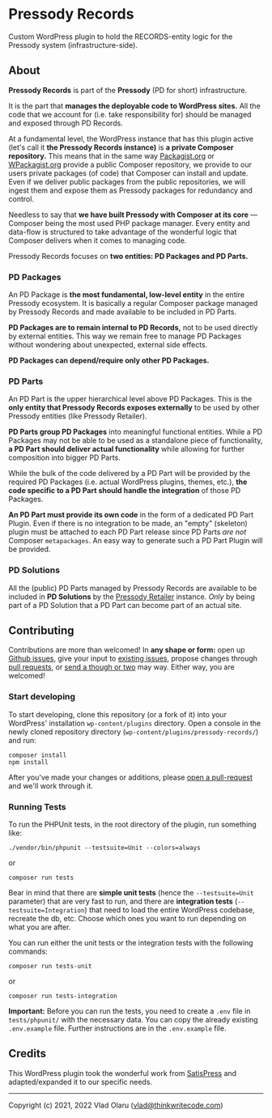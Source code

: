 # Pressody Records

Custom WordPress plugin to hold the RECORDS-entity logic for the Pressody system (infrastructure-side).

## About

**Pressody Records** is part of the **Pressody** (PD for short) infrastructure.

It is the part that **manages the deployable code to WordPress sites.** All the code that we account for (i.e. take responsibility for) should be managed and exposed through PD Records.

At a fundamental level, the WordPress instance that has this plugin active (let's call it **the Pressody Records instance)** is **a private Composer repository.** This means that in the same way [Packagist.org](https://packagist.org) or [WPackagist.org](https://wpackagist.org) provide a public Composer repository, we provide to our users private packages (of code) that Composer can install and update. Even if we deliver public packages from the public repositories, we will ingest them and expose them as Pressody packages for redundancy and control.

Needless to say that **we have built Pressody with Composer at its core** — Composer being the most used PHP package manager. Every entity and data-flow is structured to take advantage of the wonderful logic that Composer delivers when it comes to managing code.

Pressody Records focuses on **two entities: PD Packages and PD Parts.**

### PD Packages

An PD Package is **the most fundamental, low-level entity** in the entire Pressody ecosystem. It is basically a regular Composer package managed by Pressody Records and made available to be included in PD Parts.

**PD Packages are to remain internal to PD Records,** not to be used directly by external entities. This way we remain free to manage PD Packages without wondering about unexpected, external side effects.

**PD Packages can depend/require only other PD Packages.**

### PD Parts

An PD Part is the upper hierarchical level above PD Packages. This is the **only entity that Pressody Records exposes externally** to be used by other Pressody entities (like Pressody Retailer).

**PD Parts group PD Packages** into meaningful functional entities. While a PD Packages may not be able to be used as a standalone piece of functionality, **a PD Part should deliver actual functionality** while allowing for further composition into bigger PD Parts.

While the bulk of the code delivered by a PD Part will be provided by the required PD Packages (i.e. actual WordPress plugins, themes, etc.), **the code specific to a PD Part should handle the integration** of those PD Packages. 

**An PD Part must provide its own code** in the form of a dedicated PD Part Plugin. Even if there is no integration to be made, an "empty" (skeleton) plugin must be attached to each PD Part release since PD Parts _are not_ Composer `metapackages`. An easy way to generate such a PD Part Plugin will be provided.

### PD Solutions

All the (public) PD Parts managed by Pressody Records are available to be included in **PD Solutions** by the [Pressody Retailer](https://github.com/pressody/pressody-retailer) instance. _Only_ by being part of a PD Solution that a PD Part can become part of an actual site.

## Contributing

Contributions are more than welcomed! In **any shape or form:** open up [Github issues](https://github.com/pressody/pressody-records/issues/new), give your input to [existing issues](https://github.com/pressody/pressody-records/issues), propose changes through [pull requests](https://github.com/pressody/pressody-records/pulls), or [send a though or two](vladpotter85@gmail.com) may way. Either way, you are welcomed!

### Start developing

To start developing, clone this repository (or a fork of it) into your WordPress' installation `wp-content/plugins` directory. Open a console in the newly cloned repository directory (`wp-content/plugins/pressody-records/`) and run:

```
composer install
npm install
```

After you've made your changes or additions, please [open a pull-request](https://docs.github.com/en/pull-requests/collaborating-with-pull-requests/proposing-changes-to-your-work-with-pull-requests) and we'll work through it.

### Running Tests

To run the PHPUnit tests, in the root directory of the plugin, run something like:

```
./vendor/bin/phpunit --testsuite=Unit --colors=always
```
or
```
composer run tests
```

Bear in mind that there are **simple unit tests** (hence the `--testsuite=Unit` parameter) that are very fast to run, and there are **integration tests** (`--testsuite=Integration`) that need to load the entire WordPress codebase, recreate the db, etc. Choose which ones you want to run depending on what you are after.

You can run either the unit tests or the integration tests with the following commands:

```
composer run tests-unit
```
or
```
composer run tests-integration
```

**Important:** Before you can run the tests, you need to create a `.env` file in `tests/phpunit/` with the necessary data. You can copy the already existing `.env.example` file. Further instructions are in the `.env.example` file.

## Credits

This WordPress plugin took the wonderful work from [SatisPress](https://github.com/cedaro/satispress) and adapted/expanded it to our specific needs.

---

Copyright (c) 2021, 2022 Vlad Olaru (vlad@thinkwritecode.com)
